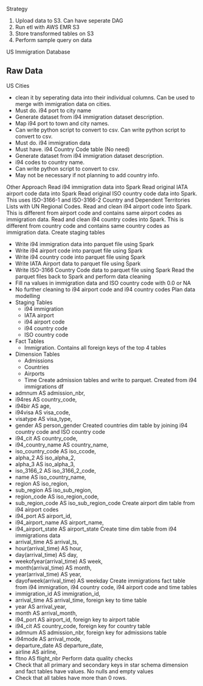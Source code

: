 Strategy
1. Upload data to S3. Can have seperate DAG
2. Run etl with AWS EMR S3
3. Store transformed tables on S3
4. Perform sample query on data

US Immigration Database

## Raw Data
US Cities
  - clean it by seperating data into their individual columns. Can be used to merge with immigration data on cities.
  - Must do.
i94 port to city name
  - Generate dataset from i94 immigration dataset description. 
  - Map i94 port to town and city names. 
  - Can write python script to convert to csv. Can write python script to convert to csv.
  - Must do.
i94 immigration data
  - Must have.
i94 Country Code table (No need)
  - Generate dataset from i94 immigration dataset description. 
  - i94 codes to country name. 
  - Can write python script to convert to csv. 
  - May not be necessary if not planning to add country info.

Other Approach
Read i94 immigration data into Spark
Read original IATA airport code data into Spark
Read original ISO country code data into Spark. This uses ISO-3166-1 and ISO-3166-2 Country and Dependent Territories Lists with UN Regional Codes.
Read and clean i94 airport code into Spark. This is different from airport code and contains same airport codes as immigration data.
Read and clean i94 country codes into Spark. This is different from country code and contains same country codes as immigration data.
Create staging tables
  - Write i94 immigration data into parquet file using Spark
  - Write i94 airport code into parquet file using Spark
  - Write i94 country code into parquet file using Spark
  - Write IATA Airport data to parquet file using Spark
  - Write ISO-3166 Country Code data to parquet file using Spark
Read the parquet files back to Spark and perform data cleaning 
  - Fill na values in immigration data and ISO country code with 0.0 or NA
  - No further cleaning to i94 airport code and i94 country codes
Plan data modelling
  - Staging Tables
    - i94 immigration
    - IATA airport
    - i94 airport code
    - i94 country code
    - ISO country code
  - Fact Tables
    - Immigration. Contains all foreign keys of the top 4 tables
  - Dimension Tables
    - Admissions
    - Countries
    - Airports
    - Time
Create admission tables and write to parquet. Created from i94 immigrations df
  - admnum AS admission_nbr,
  - i94res AS country_code, 
  - i94bir AS age, 
  - i94visa AS visa_code, 
  - visatype AS visa_type, 
  - gender AS person_gender
Created countries dim table by joining i94 country code and ISO country code
  - i94_cit          AS country_code,
  - i94_country_name AS country_name,
  - iso_country_code AS iso_ccode,
  - alpha_2          AS iso_alpha_2,
  - alpha_3          AS iso_alpha_3,
  - iso_3166_2       AS iso_3166_2_code,
  - name             AS iso_country_name,
  - region           AS iso_region,
  - sub_region       AS iso_sub_region,
  - region_code      AS iso_region_code,
  - sub_region_code  AS iso_sub_region_code
Create airport dim table from i94 airport codes
  - i94_port          AS airport_id, 
  - i94_airport_name  AS airport_name,
  - i94_airport_state AS airport_state
Create time dim table from i94 immigrations data
  - arrival_time             AS arrival_ts, 
  - hour(arrival_time)       AS hour, 
  - day(arrival_time)        AS day, 
  - weekofyear(arrival_time) AS week,
  - month(arrival_time)      AS month,
  - year(arrival_time)       AS year,
  - dayofweek(arrival_time)  AS weekday
Create immigrations fact table from i94 immigration, i94 country code, i94 airport code and time tables
  - immigration_id AS immigration_id, 
  - arrival_time   AS arrival_time, foreign key to time table
  - year           AS arrival_year,
  - month          AS arrival_month,
  - i94_port       AS airport_id, foreign key to airport table
  - i94_cit        AS country_code, foreign key for country table
  - admnum         AS admission_nbr, foreign key for admissions table
  - i94mode        AS arrival_mode,
  - departure_date AS departure_date,
  - airline        AS airline,
  - fltno          AS flight_nbr
Perform data quality checks
  - Check that all primary and secondary keys in star schema dimension and fact tables have values. No nulls and empty values
  - Check that all tables have more than 0 rows.